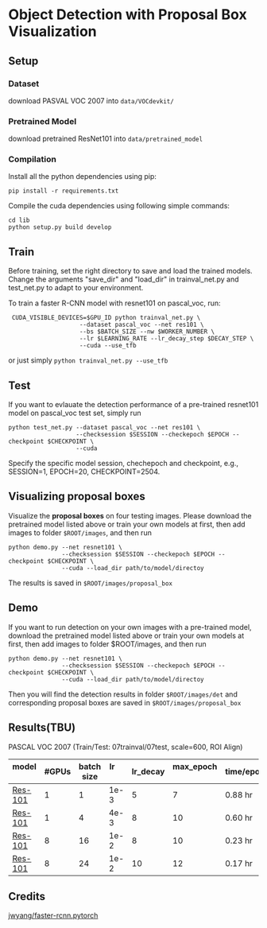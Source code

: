# Object Detection with Proposal Box Visualization

## Setup

### Dataset
download PASVAL VOC 2007 into `data/VOCdevkit/`

### Pretrained Model
download pretrained ResNet101 into `data/pretrained_model`

### Compilation

Install all the python dependencies using pip:
```
pip install -r requirements.txt
```

Compile the cuda dependencies using following simple commands:

```
cd lib
python setup.py build develop
```

## Train

Before training, set the right directory to save and load the trained models. Change the arguments "save_dir" and "load_dir" in trainval_net.py and test_net.py to adapt to your environment.

To train a faster R-CNN model with resnet101 on pascal_voc, run:
```
 CUDA_VISIBLE_DEVICES=$GPU_ID python trainval_net.py \
                    --dataset pascal_voc --net res101 \
                    --bs $BATCH_SIZE --nw $WORKER_NUMBER \
                    --lr $LEARNING_RATE --lr_decay_step $DECAY_STEP \
                    --cuda --use_tfb
```
or just simply `python trainval_net.py --use_tfb`


## Test

If you want to evlauate the detection performance of a pre-trained resnet101 model on pascal_voc test set, simply run
```
python test_net.py --dataset pascal_voc --net res101 \
                   --checksession $SESSION --checkepoch $EPOCH --checkpoint $CHECKPOINT \
                   --cuda
```
Specify the specific model session, chechepoch and checkpoint, e.g., SESSION=1, EPOCH=20, CHECKPOINT=2504.

## Visualizing proposal boxes
Visualize the **proposal boxes** on four testing images.
Please download the pretrained model listed above or train your own models at first, then add images to folder `$ROOT/images`, and then run
```
python demo.py --net resnet101 \
               --checksession $SESSION --checkepoch $EPOCH --checkpoint $CHECKPOINT \
               --cuda --load_dir path/to/model/directoy
```
The results is saved in `$ROOT/images/proposal_box`

## Demo
If you want to run detection on your own images with a pre-trained model, download the pretrained model listed above or train your own models at first, then add images to folder $ROOT/images, and then run
```
python demo.py --net resnet101 \
               --checksession $SESSION --checkepoch $EPOCH --checkpoint $CHECKPOINT \
               --cuda --load_dir path/to/model/directoy
```
Then you will find the detection results in folder `$ROOT/images/det` and corresponding proposal boxes are saved in `$ROOT/images/proposal_box`

## Results(TBU)
PASCAL VOC 2007 (Train/Test: 07trainval/07test, scale=600, ROI Align)

model    | #GPUs | batch size | lr        | lr_decay | max_epoch     |  time/epoch | mem/GPU | mAP
---------|--------|-----|--------|-----|-----|-------|--------|-----
[Res-101](https://www.dropbox.com/s/4v3or0054kzl19q/faster_rcnn_1_7_10021.pth?dl=0)   | 1 | 1 | 1e-3 | 5   | 7   |  0.88 hr | 3200 MB  | 75.2
[Res-101](https://www.dropbox.com/s/8bhldrds3mf0yuj/faster_rcnn_1_10_2504.pth?dl=0)    | 1 | 4 | 4e-3 | 8   | 10  |  0.60 hr | 9700 MB  | 74.9
[Res-101](https://www.dropbox.com/s/5is50y01m1l9hbu/faster_rcnn_1_10_625.pth?dl=0)    | 8 | 16| 1e-2 | 8   | 10  |  0.23 hr | 8400 MB  | 75.2 
[Res-101](https://www.dropbox.com/s/cn8gneumg4gjo9i/faster_rcnn_1_12_416.pth?dl=0)    | 8 | 24| 1e-2 | 10  | 12  |  0.17 hr | 10327MB  | 75.1  

## Credits
[jwyang/faster-rcnn.pytorch](https://github.com/jwyang/faster-rcnn.pytorch)